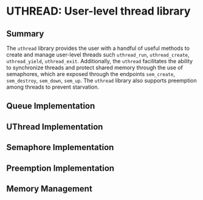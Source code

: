 # UTHREAD: User-level thread library

## Summary

The `uthread` library provides the user with a handful of useful methods to create and manage user-level threads such `uthread_run`, `uthread_create`, `uthread_yield`, `uthread_exit`. Additionally, the `uthread` facilitates the ability to synchronize threads and protect shared memory through the use of semaphores, which are exposed through the endpoints `sem_create`, `sem_destroy`, `sem_down`, `sem_up`. The `uthread` library also supports preemption among threads to prevent starvation.

## Queue Implementation


## UThread Implementation


## Semaphore Implementation


## Preemption Implementation


## Memory Management

